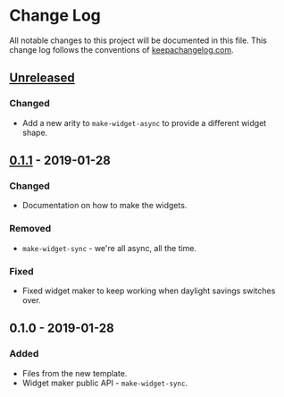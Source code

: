 # Change Log
All notable changes to this project will be documented in this file. This change log follows the conventions of [keepachangelog.com](http://keepachangelog.com/).

## [Unreleased]
### Changed
- Add a new arity to `make-widget-async` to provide a different widget shape.

## [0.1.1] - 2019-01-28
### Changed
- Documentation on how to make the widgets.

### Removed
- `make-widget-sync` - we're all async, all the time.

### Fixed
- Fixed widget maker to keep working when daylight savings switches over.

## 0.1.0 - 2019-01-28
### Added
- Files from the new template.
- Widget maker public API - `make-widget-sync`.

[Unreleased]: https://github.com/your-name/clj-echo-server/compare/0.1.1...HEAD
[0.1.1]: https://github.com/your-name/clj-echo-server/compare/0.1.0...0.1.1
